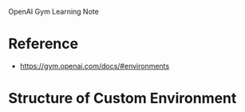 OpenAI Gym Learning Note

Reference
===
-   https://gym.openai.com/docs/#environments

Structure of Custom Environment
===

